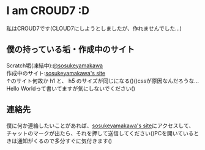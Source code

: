 # I am CROUD7 :D
私はCROUD7です(CLOUD7にしようとしましたが、作れませんでした...)  

僕の持っている垢・作成中のサイト   
---
Scratch垢(凍結中):[@sosukeyamakawa](https://scratch.mit.edu/users/sosukeyamakawa/)  
作成中のサイト:[sosukeyamakawa's site](https://croud7.github.io/site/)  
↑のサイト何故か h1 と、 h5 のサイズが同じになる()()cssが原因なんだろうな... Hello Worldって書いてますが気にしないでください()  

連絡先
---
僕に何か連絡したいことがあれば、[sosukeyamakawa's site](https://croud7.github.io/site/)にアクセスして、  
チャットのマークが出たら、それを押して送信してください()PCを開いているときは通知がくるので多分すぐに気付きます()
